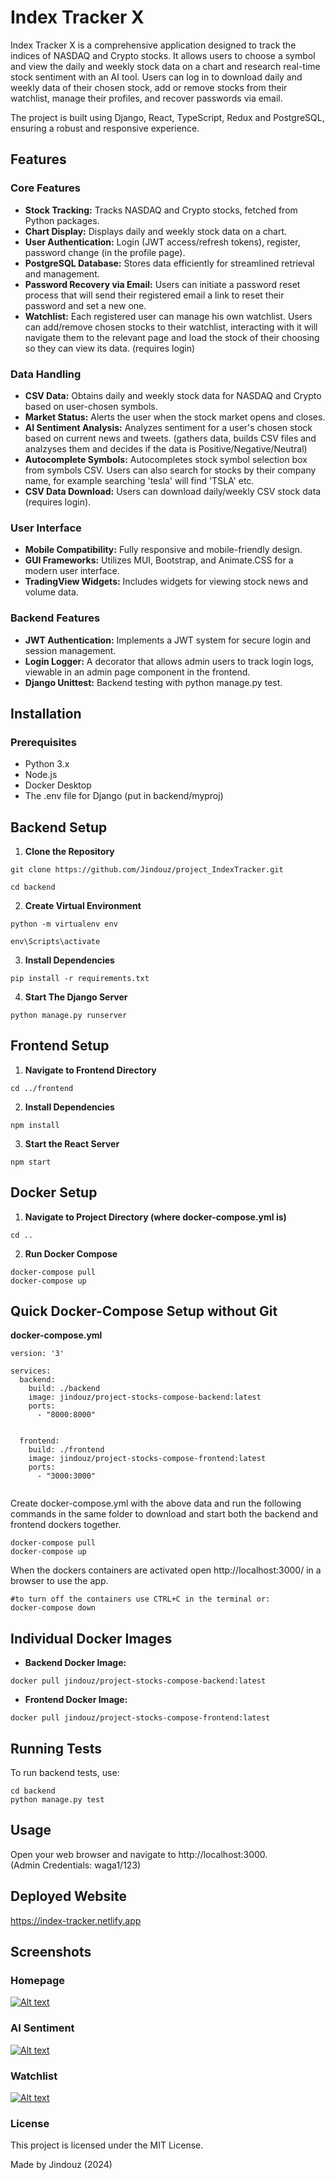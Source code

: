 # Index Tracker X
Index Tracker X is a comprehensive application designed to track the indices of NASDAQ and Crypto stocks. It allows users to choose a symbol and view the daily and weekly stock data on a chart and research real-time stock sentiment with an AI tool. Users can log in to download daily and weekly data of their chosen stock, add or remove stocks from their watchlist, manage their profiles, and recover passwords via email.  
  
The project is built using Django, React, TypeScript, Redux and PostgreSQL, ensuring a robust and responsive experience.

## Features

### Core Features
* **Stock Tracking:** Tracks NASDAQ and Crypto stocks, fetched from Python packages.
* **Chart Display:** Displays daily and weekly stock data on a chart.
* **User Authentication:** Login (JWT access/refresh tokens), register, password change (in the profile page).
* **PostgreSQL Database:** Stores data efficiently for streamlined retrieval and management.
* **Password Recovery via Email:** Users can initiate a password reset process that will send their registered email a link to reset their password and set a new one.
* **Watchlist:** Each registered user can manage his own watchlist. Users can add/remove chosen stocks to their watchlist, interacting with it will navigate them to the relevant page and load the stock of their choosing so they can view its data. (requires login)

### Data Handling
* **CSV Data:** Obtains daily and weekly stock data for NASDAQ and Crypto based on user-chosen symbols.
* **Market Status:** Alerts the user when the stock market opens and closes.
* **AI Sentiment Analysis:** Analyzes sentiment for a user's chosen stock based on current news and tweets. (gathers data, builds CSV files and analzyses them and decides if the data is Positive/Negative/Neutral)
* **Autocomplete Symbols:** Autocompletes stock symbol selection box from symbols CSV. Users can also search for stocks by their company name, for example searching 'tesla' will find 'TSLA' etc.
* **CSV Data Download:** Users can download daily/weekly CSV stock data (requires login).

### User Interface
* **Mobile Compatibility:** Fully responsive and mobile-friendly design.
* **GUI Frameworks:** Utilizes MUI, Bootstrap, and Animate.CSS for a modern user interface.
* **TradingView Widgets:** Includes widgets for viewing stock news and volume data.

### Backend Features
* **JWT Authentication:** Implements a JWT system for secure login and session management.
* **Login Logger:** A decorator that allows admin users to track login logs, viewable in an admin page component in the frontend.
* **Django Unittest:** Backend testing with python manage.py test.


## Installation

### Prerequisites
* Python 3.x
* Node.js
* Docker Desktop
* The .env file for Django (put in backend/myproj)

## Backend Setup
1. **Clone the Repository**
```
git clone https://github.com/Jindouz/project_IndexTracker.git

cd backend
```

2. **Create Virtual Environment**

```
python -m virtualenv env

env\Scripts\activate
```

3. **Install Dependencies**

```
pip install -r requirements.txt
```

4. **Start The Django Server**  
```
python manage.py runserver
```

## Frontend Setup

1. **Navigate to Frontend Directory**
```
cd ../frontend
```

2. **Install Dependencies**
```
npm install
```

3. **Start the React Server**
```
npm start
```

## Docker Setup
1. **Navigate to Project Directory (where docker-compose.yml is)**

```
cd ..
```

2. **Run Docker Compose**
```
docker-compose pull
docker-compose up
```

## Quick Docker-Compose Setup without Git
**docker-compose.yml**
```
version: '3'

services:
  backend:
    build: ./backend
    image: jindouz/project-stocks-compose-backend:latest
    ports:
      - "8000:8000"
    

  frontend:
    build: ./frontend
    image: jindouz/project-stocks-compose-frontend:latest
    ports:
      - "3000:3000"
  
```
Create docker-compose.yml with the above data and run the following commands in the same folder to download and start both the backend and frontend dockers together.
```
docker-compose pull
docker-compose up
```
When the dockers containers are activated open http://localhost:3000/ in a browser to use the app.
```
#to turn off the containers use CTRL+C in the terminal or:
docker-compose down
```


## Individual Docker Images

* **Backend Docker Image:** 
```
docker pull jindouz/project-stocks-compose-backend:latest

```
* **Frontend Docker Image:** 
```
docker pull jindouz/project-stocks-compose-frontend:latest
```

## Running Tests
To run backend tests, use:

```
cd backend
python manage.py test
```

## Usage
Open your web browser and navigate to http://localhost:3000.  
(Admin Credentials: waga1/123)

## Deployed Website
https://index-tracker.netlify.app  

## Screenshots
### Homepage
<a href="https://i.imgur.com/r39RHeM.jpeg">
  <img src="https://i.imgur.com/r39RHeM.jpeg" alt="Alt text" style="max-width: 900px;">
</a>

### AI Sentiment
<a href="https://i.imgur.com/kW8rptr.jpeg">
  <img src="https://i.imgur.com/kW8rptr.jpeg" alt="Alt text" style="max-width: 900px;">
</a>

### Watchlist
<a href="https://i.imgur.com/RHJonKi.jpeg">
  <img src="https://i.imgur.com/RHJonKi.jpeg" alt="Alt text" style="max-width: 900px;">
</a>


### License
This project is licensed under the MIT License.


Made by Jindouz (2024)

